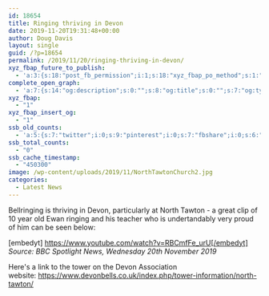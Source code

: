 ```yaml
---
id: 18654
title: Ringing thriving in Devon
date: 2019-11-20T19:31:48+00:00
author: Doug Davis
layout: single
guid: /?p=18654
permalink: /2019/11/20/ringing-thriving-in-devon/
xyz_fbap_future_to_publish:
  - 'a:3:{s:18:"post_fb_permission";i:1;s:18:"xyz_fbap_po_method";s:1:"2";s:16:"xyz_fbap_message";s:62:"News item added to the CCCBR website: {POST_TITLE} {PERMALINK}";}'
complete_open_graph:
  - 'a:7:{s:14:"og:description";s:0:"";s:8:"og:title";s:0:"";s:7:"og:type";s:0:"";s:12:"twitter:card";s:7:"summary";s:15:"twitter:creator";s:0:"";s:19:"twitter:description";s:0:"";s:8:"og:image";s:5:"18656";}'
xyz_fbap:
  - "1"
xyz_fbap_insert_og:
  - "1"
ssb_old_counts:
  - 'a:5:{s:7:"twitter";i:0;s:9:"pinterest";i:0;s:7:"fbshare";i:0;s:6:"reddit";i:0;s:6:"tumblr";N;}'
ssb_total_counts:
  - "0"
ssb_cache_timestamp:
  - "450300"
image: /wp-content/uploads/2019/11/NorthTawtonChurch2.jpg
categories:
  - Latest News
---
```

Bellringing is thriving in Devon, particularly at North Tawton - a great clip of 10 year old Ewan ringing and his teacher who is undertandably very proud of him can be seen below:

[embedyt] https://www.youtube.com/watch?v=RBCmfFe_urU[/embedyt]  
_Source: BBC Spotlight News, Wednesday 20th November 2019_

Here&apos;s a link to the tower on the Devon Association website: <https://www.devonbells.co.uk/index.php/tower-information/north-tawton/>
